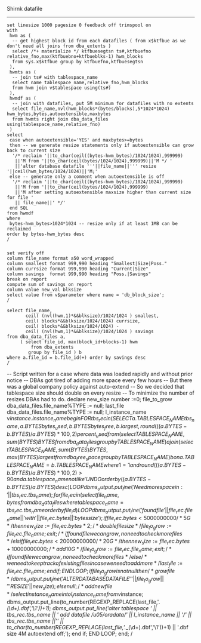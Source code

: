 
Shirnk datafile
**********************

```
set linesize 1000 pagesize 0 feedback off trimspool on
with
 hwm as (
  -- get highest block id from each datafiles ( from x$ktfbue as we don't need all joins from dba_extents )
  select /*+ materialize */ ktfbuesegtsn ts#,ktfbuefno relative_fno,max(ktfbuebno+ktfbueblks-1) hwm_blocks
  from sys.x$ktfbue group by ktfbuefno,ktfbuesegtsn
 ),
 hwmts as (
  -- join ts# with tablespace_name
  select name tablespace_name,relative_fno,hwm_blocks
  from hwm join v$tablespace using(ts#)
 ),
 hwmdf as (
  -- join with datafiles, put 5M minimum for datafiles with no extents
  select file_name,nvl(hwm_blocks*(bytes/blocks),5*1024*1024) hwm_bytes,bytes,autoextensible,maxbytes
  from hwmts right join dba_data_files using(tablespace_name,relative_fno)
 )
select
 case when autoextensible='YES' and maxbytes>=bytes
 then -- we generate resize statements only if autoextensible can grow back to current size
  '/* reclaim '||to_char(ceil((bytes-hwm_bytes)/1024/1024),999999)
   ||'M from '||to_char(ceil(bytes/1024/1024),999999)||'M */ '
   ||'alter database datafile '''||file_name||''' resize '||ceil(hwm_bytes/1024/1024)||'M;'
 else -- generate only a comment when autoextensible is off
  '/* reclaim '||to_char(ceil((bytes-hwm_bytes)/1024/1024),999999)
   ||'M from '||to_char(ceil(bytes/1024/1024),999999)
   ||'M after setting autoextensible maxsize higher than current size for file '
   || file_name||' */'
 end SQL
from hwmdf
where
 bytes-hwm_bytes>1024*1024 -- resize only if at least 1MB can be reclaimed
order by bytes-hwm_bytes desc
/
```

#####

```
set verify off
column file_name format a50 word_wrapped
column smallest format 999,990 heading "Smallest|Size|Poss."
column currsize format 999,990 heading "Current|Size"
column savings  format 999,990 heading "Poss.|Savings"
break on report
compute sum of savings on report
column value new_val blksize
select value from v$parameter where name = 'db_block_size';
/

select file_name,
       ceil( (nvl(hwm,1)*&&blksize)/1024/1024 ) smallest,
       ceil( blocks*&&blksize/1024/1024) currsize,
       ceil( blocks*&&blksize/1024/1024) -
       ceil( (nvl(hwm,1)*&&blksize)/1024/1024 ) savings
from dba_data_files a,
     ( select file_id, max(block_id+blocks-1) hwm
         from dba_extents
        group by file_id ) b
where a.file_id = b.file_id(+) order by savings desc
/

```




-- Script written for a case where data was loaded rapidly and without prior notice
-- DBAs got tired of adding more space every few hours
-- But there was a global company policy against auto-extend
-- So we decided that tablespace size should double on every resize
-- To minimize the number of resizes DBAs had to do.
declare
  new_size number :=0;
  file_to_grow dba_data_files.file_name%TYPE := null;
  last_file dba_data_files.file_name%TYPE := null;
  l_instance_name v$instance.instance_name%TYPE;
begin
  FOR tbs_rec in
    (SELECT a.TABLESPACE_NAME tbs_name,
    a.BYTES bytes_used,
    b.BYTES bytes_free,
    b.largest,
    round(((a.BYTES-b.BYTES)/a.BYTES)*100,2) percent_used
    from
    (
    select TABLESPACE_NAME,
    sum(BYTES) BYTES
    from dba_data_files
    group by TABLESPACE_NAME
    )
    a join 
    (
    select TABLESPACE_NAME,
    sum(BYTES) BYTES ,
    max(BYTES) largest
    from dba_free_space
    group by TABLESPACE_NAME
    )
    b  on a.TABLESPACE_NAME=b.TABLESPACE_NAME
    where 1=1
    and round(((a.BYTES-b.BYTES)/a.BYTES)*100,2)>90
    and a.tablespace_name not like 'UNDO%'
    order by ((a.BYTES-b.BYTES)/a.BYTES) desc)
  LOOP
    dbms_output.put_line('Need more space in: ' || tbs_rec.tbs_name);
    for file_rec in
      (select file_name,bytes from dba_data_files where tablespace_name=tbs_rec.tbs_name order by file_id)
    LOOP
      dbms_output.put_line('found file ' || file_rec.file_name || ' with ' || file_rec.bytes || ' bytes size'); 
      if file_rec.bytes < 5000000000 /*5G*/ then
        new_size := file_rec.bytes*2; /*double file size*/
        file_to_grow := file_rec.file_name;
        exit; /* if found file we can grow, no need to check more files */
      elsif file_rec.bytes < 20000000000 /*20G*/ then
        new_size := file_rec.bytes+10000000000; /*add 10G*/
        file_to_grow := file_rec.file_name;
        exit; /* if found file we can grow, no need to check more files */
      else
        /* we need to keep track of existing files in case we need to add more */
        last_file := file_rec.file_name;
      end if;
    END LOOP;
    if file_to_grow is not null then
    /* grow file*/
    dbms_output.put_line('ALTER DATABASE DATAFILE ''' || file_to_grow || ''' RESIZE ' || new_size);
    else
    null;
    /* add new file */
    select instance_name into l_instance_name from v$instance;
    dbms_output.put_line(to_number(REGEXP_REPLACE(last_file,'.*_(\d+).dbf','\1'))+1);
    dbms_output.put_line('alter tablespace ' ||  tbs_rec.tbs_name || ' add datafile /u05/oradata/' ||  l_instance_name || '/' || tbs_rec.tbs_name ||'_' || to_char(to_number(REGEXP_REPLACE(last_file,'.*_(\d+).dbf','\1'))+1) || '.dbf size 4M autoextend off;');
    end if;
  END LOOP;
end;
/
